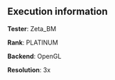 ## Execution information


**Tester**: Zeta_BM

**Rank**: PLATINUM

**Backend**: OpenGL

**Resolution**: 3x